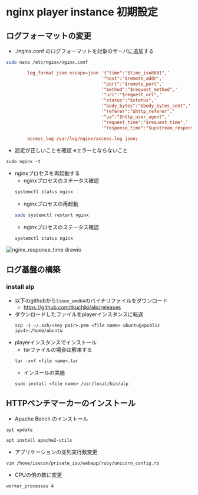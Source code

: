 # nginx player instance 初期設定

## ログフォーマットの変更

- ./nginx.conf のログフォーマットを対象のサーバに追加する
```bash
sudo nano /etc/nginx/nginx.conf
```

```nginx.conf
        log_format json escape=json '{"time":"$time_iso8601",'
                                    '"host":"$remote_addr",'
                                    '"port":"$remote_port",'
                                    '"method":"$request_method",'
                                    '"uri":"$request_uri",'
                                    '"status":"$status",'
                                    '"body_bytes":"$body_bytes_sent",'
                                    '"referer":"$http_referer",'
                                    '"ua":"$http_user_agent",'
                                    '"request_time":"$request_time",'
                                    '"response_time":"$upstream_response_time"}';

        access_log /var/log/nginx/access.log json;
```

- 設定が正しいことを確認 ※エラーとならないこと
```
sudo nginx -t
```

- nginxプロセスを再起動する
    - nginxプロセスのステータス確認
    ```bash
    systemctl status nginx
    ```
    - nginxプロセスの再起動
    ```bash
    sudo systemctl restart nginx
    ```
    - nginxプロセスのステータス確認
    ```bash
    systemctl status nginx
    ```

![nginx_response_time drawio](https://github.com/yootsuboo/ISCON_2024/assets/68502098/2d7e039d-79c0-4d4e-9e59-b62ed662c545)

## ログ基盤の構築

### install alp
- 以下のgithubから`linux_amd64`のバイナリファイルをダウンロード
    - https://github.com/tkuchiki/alp/releases
- ダウンロードしたファイルをplayerインスタンスに転送
    ```
    scp -i ~/.ssh/<key pair>.pem <file name> ubuntu@<public ipv4>:/home/ubuntu
    ```
- playerインスタンスでインストール
    - tarファイルの場合は解凍する
    ```
    tar -xvf <file name>.tar
    ```
    - インスールの実施
    ```
    sudo install <file name> /usr/local/bin/alp
    ```


## HTTPベンチマーカーのインストール
- Apache Bench のインストール
```
apt update
```
```
apt install apache2-utils
```

- アプリケーションの並列実行数変更
```
vim /home/isucon/private_isu/webapp/ruby/unicorn_config.rb
```
- CPUの倍の数に変更
```
worker_processes 4
```

